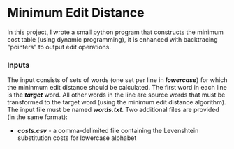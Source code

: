# Minimum Edit Distance
In this project, I wrote a small python program that constructs the minimum cost table (using dynamic programming), it is enhanced with backtracing "pointers" to output edit operations.
### Inputs

The input consists of sets of words (one set per line in ***lowercase***) for which the mininmum edit distance should be calculated. The first word in each line is the ***target*** word. All other words in the line are source words that must be transformed to the target word (using the minimum edit distance algorithm). The input file must be named ***words.txt***. Two additional files are provided (in the same format):

* _***costs.csv***_ - a comma-delimited file containing the Levenshtein substitution costs for lowercase alphabet
